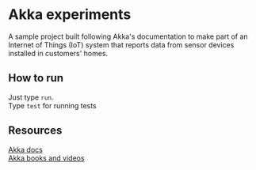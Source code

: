 # Akka experiments

A sample project built following Akka's documentation to make part of an Internet of Things (IoT) system that reports data from sensor devices installed in customers' homes. 

## How to run
Just type `run`.  
Type `test` for running tests

## Resources
[Akka docs](http://doc.akka.io/docs/akka/current/scala/)  
[Akka books and videos](http://doc.akka.io/docs/akka/current/scala/additional/books.html)
